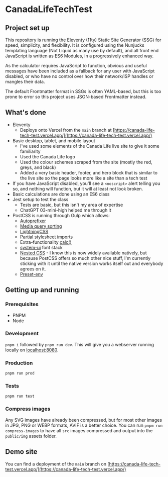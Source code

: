# CanadaLifeTechTest

## Project set up

This repository is running the Eleventy (11ty) Static Site Generator (SSG) for speed, simplicity, and flexibility. It is configured using the Nunjucks templating language (Not Liquid as many use by default), and all front end JavaScript is written as ES6 Modules, in a progressively enhanced way.

As the calculator requires JavaScript to function, obvious and useful messages have been included as a fallback for any user with JavaScript disabled, or who have no control over how their network/ISP handles or mangles their data.

The default Frontmatter format in SSGs is often YAML-based, but this is too prone to error so this project uses JSON-based Frontmatter instead.

## What's done

* Eleventy
    - Deploys onto Vercel from the `main` branch at [https://canada-life-tech-test.vercel.app/](https://canada-life-tech-test.vercel.app/)
* Basic desktop, tablet, and mobile layout
    - I've used some elements of the Canada Life live site to give it some familiarity
    - Used the Canada Life logo
    - Used the colour schemes scraped from the site (mostly the red, greys, and black)
    - Added a very basic header, footer, and hero block that is similar to the live site so the page looks more like a site than a tech test
* If you have JavaScript disabled, you'll see a `<noscript>` alert telling you so, and nothing will function, but it will at least not look broken.
* Basic calculations are done using an ES6 class
* Jest setup to test the class
    - Tests are basic, but this isn't my area of expertise
    - ChatGPT 03-mini-high helped me through it
* PostCSS is running through Gulp which allows:
    - [Autoprefixer](https://www.npmjs.com/package/autoprefixer)
    - [Media query sorting](https://www.npmjs.com/package/postcss-sort-media-queries)
    - [LightningCSS](https://www.npmjs.com/package/postcss-lightningcss)
    - [Partial stylesheet imports](https://www.npmjs.com/package/postcss-import)
    - Extra-functionality [calc()](https://www.npmjs.com/package/postcss-calc)
    - [system-ui](https://www.npmjs.com/package/postcss-font-family-system-ui) font stack
    - [Nested CSS](https://www.npmjs.com/package/postcss-nested) - I know this is now widely available natively, but because PostCSS offers so much other nice stuff, I'm currently sticking with it until the native version works itself out and everybody agrees on it.
    - [Preset-env](https://github.com/csstools/postcss-plugins/tree/main/plugin-packs/postcss-preset-env)

## Getting up and running

### Prerequisites

* PNPM
* Node

### Development

`pnpm i` followed by `pnpm run dev`. This will give you a webserver running locally on [localhost:8080](localhost:8080).

### Production

`pnpm run prod`

### Tests

`pnpm run test`

### Compress images

Any SVG images have already been compressed, but for most other images in JPG, PNG or WEBP formats, AVIF is a better choice. You can run `pnpm run compress-images` to have all `src` images compressed and output into the `public/img` assets folder.

## Demo site

You can find a deployment of the `main` branch on [https://canada-life-tech-test.vercel.app/](https://canada-life-tech-test.vercel.app/)